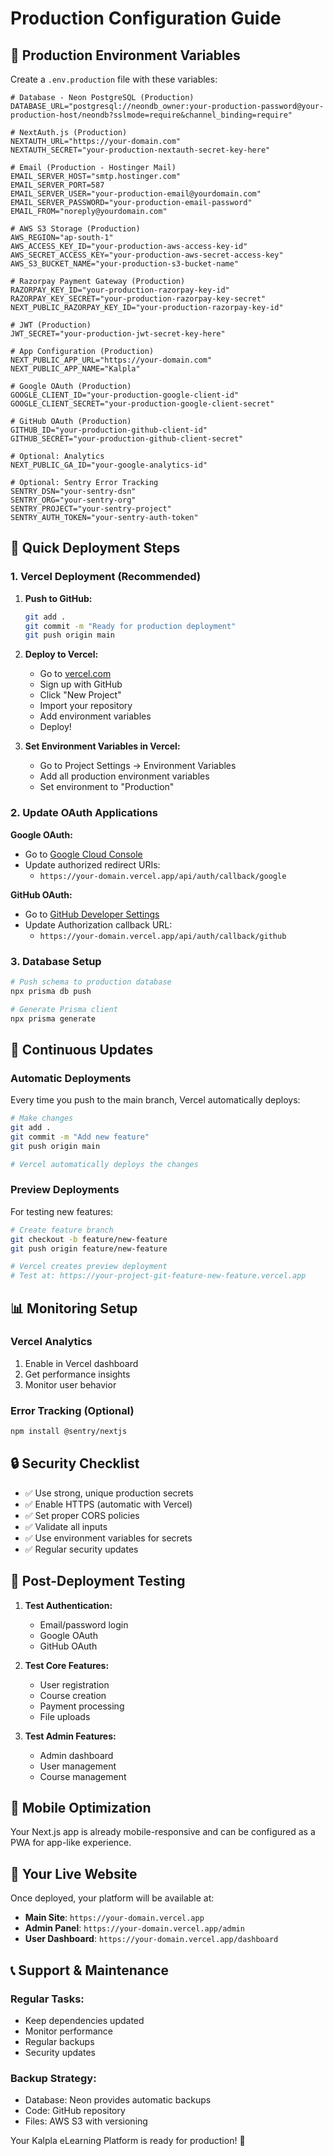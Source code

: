 # Production Configuration Guide

## 🔧 **Production Environment Variables**

Create a `.env.production` file with these variables:

```env
# Database - Neon PostgreSQL (Production)
DATABASE_URL="postgresql://neondb_owner:your-production-password@your-production-host/neondb?sslmode=require&channel_binding=require"

# NextAuth.js (Production)
NEXTAUTH_URL="https://your-domain.com"
NEXTAUTH_SECRET="your-production-nextauth-secret-key-here"

# Email (Production - Hostinger Mail)
EMAIL_SERVER_HOST="smtp.hostinger.com"
EMAIL_SERVER_PORT=587
EMAIL_SERVER_USER="your-production-email@yourdomain.com"
EMAIL_SERVER_PASSWORD="your-production-email-password"
EMAIL_FROM="noreply@yourdomain.com"

# AWS S3 Storage (Production)
AWS_REGION="ap-south-1"
AWS_ACCESS_KEY_ID="your-production-aws-access-key-id"
AWS_SECRET_ACCESS_KEY="your-production-aws-secret-access-key"
AWS_S3_BUCKET_NAME="your-production-s3-bucket-name"

# Razorpay Payment Gateway (Production)
RAZORPAY_KEY_ID="your-production-razorpay-key-id"
RAZORPAY_KEY_SECRET="your-production-razorpay-key-secret"
NEXT_PUBLIC_RAZORPAY_KEY_ID="your-production-razorpay-key-id"

# JWT (Production)
JWT_SECRET="your-production-jwt-secret-key-here"

# App Configuration (Production)
NEXT_PUBLIC_APP_URL="https://your-domain.com"
NEXT_PUBLIC_APP_NAME="Kalpla"

# Google OAuth (Production)
GOOGLE_CLIENT_ID="your-production-google-client-id"
GOOGLE_CLIENT_SECRET="your-production-google-client-secret"

# GitHub OAuth (Production)
GITHUB_ID="your-production-github-client-id"
GITHUB_SECRET="your-production-github-client-secret"

# Optional: Analytics
NEXT_PUBLIC_GA_ID="your-google-analytics-id"

# Optional: Sentry Error Tracking
SENTRY_DSN="your-sentry-dsn"
SENTRY_ORG="your-sentry-org"
SENTRY_PROJECT="your-sentry-project"
SENTRY_AUTH_TOKEN="your-sentry-auth-token"
```

## 🚀 **Quick Deployment Steps**

### **1. Vercel Deployment (Recommended)**

1. **Push to GitHub:**
   ```bash
   git add .
   git commit -m "Ready for production deployment"
   git push origin main
   ```

2. **Deploy to Vercel:**
   - Go to [vercel.com](https://vercel.com)
   - Sign up with GitHub
   - Click "New Project"
   - Import your repository
   - Add environment variables
   - Deploy!

3. **Set Environment Variables in Vercel:**
   - Go to Project Settings → Environment Variables
   - Add all production environment variables
   - Set environment to "Production"

### **2. Update OAuth Applications**

**Google OAuth:**
- Go to [Google Cloud Console](https://console.cloud.google.com/)
- Update authorized redirect URIs:
  - `https://your-domain.vercel.app/api/auth/callback/google`

**GitHub OAuth:**
- Go to [GitHub Developer Settings](https://github.com/settings/developers)
- Update Authorization callback URL:
  - `https://your-domain.vercel.app/api/auth/callback/github`

### **3. Database Setup**
```bash
# Push schema to production database
npx prisma db push

# Generate Prisma client
npx prisma generate
```

## 🔄 **Continuous Updates**

### **Automatic Deployments**
Every time you push to the main branch, Vercel automatically deploys:

```bash
# Make changes
git add .
git commit -m "Add new feature"
git push origin main

# Vercel automatically deploys the changes
```

### **Preview Deployments**
For testing new features:

```bash
# Create feature branch
git checkout -b feature/new-feature
git push origin feature/new-feature

# Vercel creates preview deployment
# Test at: https://your-project-git-feature-new-feature.vercel.app
```

## 📊 **Monitoring Setup**

### **Vercel Analytics**
1. Enable in Vercel dashboard
2. Get performance insights
3. Monitor user behavior

### **Error Tracking (Optional)**
```bash
npm install @sentry/nextjs
```

## 🔒 **Security Checklist**

- ✅ Use strong, unique production secrets
- ✅ Enable HTTPS (automatic with Vercel)
- ✅ Set proper CORS policies
- ✅ Validate all inputs
- ✅ Use environment variables for secrets
- ✅ Regular security updates

## 🎯 **Post-Deployment Testing**

1. **Test Authentication:**
   - Email/password login
   - Google OAuth
   - GitHub OAuth

2. **Test Core Features:**
   - User registration
   - Course creation
   - Payment processing
   - File uploads

3. **Test Admin Features:**
   - Admin dashboard
   - User management
   - Course management

## 📱 **Mobile Optimization**

Your Next.js app is already mobile-responsive and can be configured as a PWA for app-like experience.

## 🚀 **Your Live Website**

Once deployed, your platform will be available at:
- **Main Site**: `https://your-domain.vercel.app`
- **Admin Panel**: `https://your-domain.vercel.app/admin`
- **User Dashboard**: `https://your-domain.vercel.app/dashboard`

## 📞 **Support & Maintenance**

### **Regular Tasks:**
- Keep dependencies updated
- Monitor performance
- Regular backups
- Security updates

### **Backup Strategy:**
- Database: Neon provides automatic backups
- Code: GitHub repository
- Files: AWS S3 with versioning

Your Kalpla eLearning Platform is ready for production! 🎉
